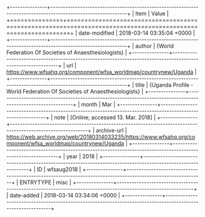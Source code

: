 +---------------+-------------------------------------------------------------------------------------------------------------+
| Item          | Value                                                                                                       |
+===============+=============================================================================================================+
| date-modified | 2018-03-14 03:35:04 +0000                                                                                   |
+---------------+-------------------------------------------------------------------------------------------------------------+
| author        | {World Federation Of Societies of Anaesthesiologists}                                                       |
+---------------+-------------------------------------------------------------------------------------------------------------+
| url           | https://www.wfsahq.org/component/wfsa_worldmap/countrynew/Uganda                                            |
+---------------+-------------------------------------------------------------------------------------------------------------+
| title         | {Uganda Profile - World Federation Of Societies of Anaesthesiologists}                                      |
+---------------+-------------------------------------------------------------------------------------------------------------+
| month         | Mar                                                                                                         |
+---------------+-------------------------------------------------------------------------------------------------------------+
| note          | [Online; accessed 13. Mar. 2018]                                                                            |
+---------------+-------------------------------------------------------------------------------------------------------------+
| archive-url   | https://web.archive.org/web/20180314033235/https://www.wfsahq.org/component/wfsa_worldmap/countrynew/Uganda |
+---------------+-------------------------------------------------------------------------------------------------------------+
| year          | 2018                                                                                                        |
+---------------+-------------------------------------------------------------------------------------------------------------+
| ID            | wfsaug2018                                                                                                  |
+---------------+-------------------------------------------------------------------------------------------------------------+
| ENTRYTYPE     | misc                                                                                                        |
+---------------+-------------------------------------------------------------------------------------------------------------+
| date-added    | 2018-03-14 03:34:06 +0000                                                                                   |
+---------------+-------------------------------------------------------------------------------------------------------------+